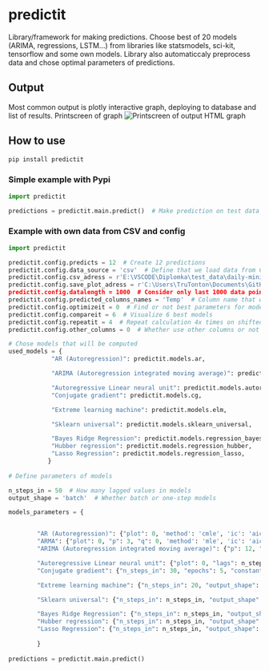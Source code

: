 # predictit
Library/framework for making predictions. Choose best of 20 models (ARIMA, regressions, LSTM...) from libraries like statsmodels, sci-kit, tensorflow and some own models. Library also automaticcaly preprocess data and chose optimal parameters of predictions.
## Output
Most common output is plotly interactive graph, deploying to database and list of results.
Printscreen of graph
![Printscreen of output HTML graph](https://raw.githubusercontent.com/Malachov/predictit/master/output_example.png)

## How to use
```Python 
pip install predictit
```

### Simple example with Pypi
```Python
import predictit

predictions = predictit.main.predict()  # Make prediction on test data
```

### Example with own data from CSV and config
```Python
import predictit

predictit.config.predicts = 12  # Create 12 predictions
predictit.config.data_source = 'csv'  # Define that we load data from CSV
predictit.config.csv_adress = r'E:\VSCODE\Diplomka\test_data\daily-minimum-temperatures.csv'  # Load CSV file with data
predictit.config.save_plot_adress = r'C:\Users\TruTonton\Documents\GitHub''
predictit.config.datalength = 1000  # Consider only last 1000 data points  
predictit.config.predicted_columns_names = 'Temp'  # Column name that we want to predict
predictit.config.optimizeit = 0  # Find or not best parameters for models
predictit.config.compareit = 6  # Visualize 6 best models
predictit.config.repeatit = 4  # Repeat calculation 4x times on shifted data to reduce chance
predictit.config.other_columns = 0  # Whether use other columns or not

# Chose models that will be computed
used_models = {
            "AR (Autoregression)": predictit.models.ar,

            "ARIMA (Autoregression integrated moving average)": predictit.models.arima,

            "Autoregressive Linear neural unit": predictit.models.autoreg_LNU,
            "Conjugate gradient": predictit.models.cg,

            "Extreme learning machine": predictit.models.elm,

            "Sklearn universal": predictit.models.sklearn_universal,

            "Bayes Ridge Regression": predictit.models.regression_bayes_ridge,
            "Hubber regression": predictit.models.regression_hubber,
            "Lasso Regression": predictit.models.regression_lasso,
           }
           
# Define parameters of models

n_steps_in = 50  # How many lagged values in models
output_shape = 'batch'  # Whether batch or one-step models

models_parameters = {


        "AR (Autoregression)": {"plot": 0, 'method': 'cmle', 'ic': 'aic', 'trend': 'nc', 'solver': 'lbfgs'},
        "ARMA": {"plot": 0, "p": 3, "q": 0, 'method': 'mle', 'ic': 'aic', 'trend': 'nc', 'solver': 'lbfgs', 'forecast_type': 'in_sample'},
        "ARIMA (Autoregression integrated moving average)": {"p": 12, "d": 0, "q": 1, "plot": 0, 'method': 'css', 'ic': 'aic', 'trend': 'nc', 'solver': 'nm', 'forecast_type': 'out_of_sample'},

        "Autoregressive Linear neural unit": {"plot": 0, "lags": n_steps_in, "mi": 1, "minormit": 0, "tlumenimi": 1},
        "Conjugate gradient": {"n_steps_in": 30, "epochs": 5, "constant": 1, "other_columns_lenght": None, "constant": None},

        "Extreme learning machine": {"n_steps_in": 20, "output_shape": 'one_step', "other_columns_lenght": None, "constant": None, "n_hidden": 20, "alpha": 0.3, "rbf_width": 0, "activation_func": 'selu'},

        "Sklearn universal": {"n_steps_in": n_steps_in, "output_shape": "one_step", "model": predictit.models.default_regressor, "constant": None},

        "Bayes Ridge Regression": {"n_steps_in": n_steps_in, "output_shape": output_shape, "other_columns_lenght": None, "constant": None, "alpha_1": 1.e-6, "alpha_2": 1.e-6, "lambda_1": 1.e-6, "lambda_2": 1.e-6},
        "Hubber regression": {"n_steps_in": n_steps_in, "output_shape": output_shape, "other_columns_lenght": None, "constant": None, "epsilon": 1.35, "alpha": 0.0001},
        "Lasso Regression": {"n_steps_in": n_steps_in, "output_shape": output_shape, "other_columns_lenght": None, "constant": None, "alpha": 0.6}
        
        }
        
predictions = predictit.main.predict()
```
